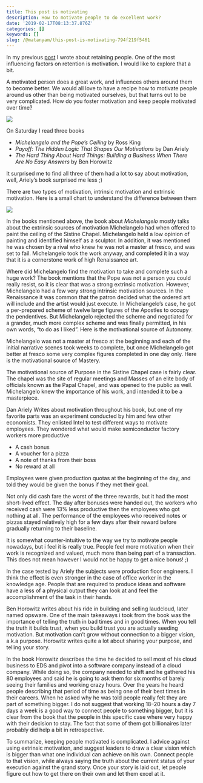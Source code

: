 ```yaml
---
title: This post is motivating
description: How to motivate people to do excellent work?
date: '2019-02-17T08:13:37.876Z'
categories: []
keywords: []
slug: /@matanyam/this-post-is-motivating-794f219f5461
---
```


In my previous [post](https://medium.com/champions-think-ahead/retaining-people-e0200b61a9a1) I wrote about retaining people. One of the most influencing factors on retention is motivation. I would like to explore that a bit.

A motivated person does a great work, and influences others around them to become better. We would all love to have a recipe how to motivate people around us other than being motivated ourselves, but that turns out to be very complicated. How do you foster motivation and keep people motivated over time?

![](/images/1____RtfJZjn8YrAdvxq7e__Zxw.jpeg)

On Saturday I read three books

*   _Michelangelo and the Pope’s Ceiling_ by Ross King
*   _Payoff: The Hidden Logic That Shapes Our Motivations_ by Dan Ariely
*   _The Hard Thing About Hard Things: Building a Business When There Are No Easy Answers_ by Ben Horowitz

It surprised me to find all three of them had a lot to say about motivation, well, Ariely’s book surprised me less ;)

There are two types of motivation, intrinsic motivation and extrinsic motivation. Here is a small chart to understand the difference between them

![](/images/1__x5CdI1__YYzOyRjt5Wz0Piw.jpeg)

In the books mentioned above, the book about _Michelangelo_ mostly talks about the extrinsic sources of motivation Michelangelo had when offered to paint the ceiling of the Sistine Chapel. Michelangelo held a low opinion of painting and identified himself as a sculptor. In addition, it was mentioned he was chosen by a rival who knew he was not a master at fresco, and was set to fail. Michelangelo took the work anyway, and completed it in a way that it is a cornerstone work of high Renaissance art.

Where did Michelangelo find the motivation to take and complete such a huge work? The book mentions that the Pope was not a person you could really resist, so it is clear that was a strong extrinsic motivation. However, Michelangelo had a few very strong intrinsic motivation sources. In the Renaissance it was common that the patron decided what the ordered art will include and the artist would just execute. In Michelangelo’s case, he got a per-prepared scheme of twelve large figures of the Apostles to occupy the pendentives. But Michelangelo rejected the scheme and negotiated for a grander, much more complex scheme and was finally permitted, in his own words, “to do as I liked”. Here is the motivational source of Autonomy.

Michelangelo was not a master at fresco at the beginning and each of the initial narrative scenes took weeks to complete, but once Michelangelo got better at fresco some very complex figures completed in one day only. Here is the motivational source of Mastery.

The motivational source of Purpose in the Sistine Chapel case is fairly clear. The chapel was the site of regular meetings and Masses of an elite body of officials known as the Papal Chapel, and was opened to the public as well. Michelangelo knew the importance of his work, and intended it to be a masterpiece.

Dan Ariely Writes about motivation throughout his book, but one of my favorite parts was an experiment conducted by him and few other economists. They enlisted Intel to test different ways to motivate employees. They wondered what would make semiconductor factory workers more productive

*   A cash bonus
*   A voucher for a pizza
*   A note of thanks from their boss
*   No reward at all

Employees were given production quotas at the beginning of the day, and told they would be given the bonus if they met their goal.

Not only did cash fare the worst of the three rewards, but it had the most short-lived effect. The day after bonuses were handed out, the workers who received cash were 13% less productive then the employees who got nothing at all. The performance of the employees who received notes or pizzas stayed relatively high for a few days after their reward before gradually returning to their baseline.

It is somewhat counter-intuitive to the way we try to motivate people nowadays, but i feel it is really true. People feel more motivation when their work is recognized and valued, much more than being part of a transaction. This does not mean however I would not be happy to get a nice bonus! ;)

In the case tested by Ariely the subjects were production floor engineers. I think the effect is even stronger in the case of office worker in the knowledge age. People that are required to produce ideas and software have a less of a physical output they can look at and feel the accomplishment of the task in their hands.

Ben Horowitz writes about his ride in building and selling laudcloud, later named opsware. One of the main takeaways i took from the book was the importance of telling the truth in bad times and in good times. When you tell the truth it builds trust, when you build trust you are actually seeding motivation. But motivation can’t grow without connection to a bigger vision, a.k.a purpose. Horowitz writes quite a lot about sharing your purpose, and telling your story.

In the book Horowitz describes the time he decided to sell most of his cloud business to EDS and pivot into a software company instead of a cloud company. While doing so, the company needed to shift and he gathered his 80 employees and said he is going to ask them for six months of barely seeing their families and working crazy hours. Over the years he heard people describing that period of time as being one of their best times in their careers. When he asked why he was told people really felt they are part of something bigger. I do not suggest that working 18–20 hours a day 7 days a week is a good way to connect people to something bigger, but it is clear from the book that the people in this specific case where very happy with their decision to stay. The fact that some of them got billionaires later probably did help a bit in retrospective.

To summarize, keeping people motivated is complicated. I advice against using extrinsic motivation, and suggest leaders to draw a clear vision which is bigger than what one individual can achieve on his own. Connect people to that vision, while always saying the truth about the current status of your execution against the grand story. Once your story is laid out, let people figure out how to get there on their own and let them excel at it.
